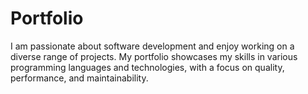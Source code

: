 # Portfolio
 I am passionate about software development and enjoy working on a diverse range of projects. My portfolio showcases my skills in various programming languages and technologies, with a focus on quality, performance, and maintainability.
